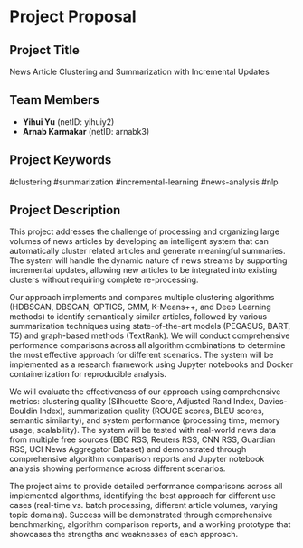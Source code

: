 # Project Proposal

## Project Title
News Article Clustering and Summarization with Incremental Updates

## Team Members
- **Yihui Yu** (netID: yihuiy2)
- **Arnab Karmakar** (netID: arnabk3)

## Project Keywords
#clustering #summarization #incremental-learning #news-analysis #nlp

## Project Description

This project addresses the challenge of processing and organizing large volumes of news articles by developing an intelligent system that can automatically cluster related articles and generate meaningful summaries. The system will handle the dynamic nature of news streams by supporting incremental updates, allowing new articles to be integrated into existing clusters without requiring complete re-processing.

Our approach implements and compares multiple clustering algorithms (HDBSCAN, DBSCAN, OPTICS, GMM, K-Means++, and Deep Learning methods) to identify semantically similar articles, followed by various summarization techniques using state-of-the-art models (PEGASUS, BART, T5) and graph-based methods (TextRank). We will conduct comprehensive performance comparisons across all algorithm combinations to determine the most effective approach for different scenarios. The system will be implemented as a research framework using Jupyter notebooks and Docker containerization for reproducible analysis.

We will evaluate the effectiveness of our approach using comprehensive metrics: clustering quality (Silhouette Score, Adjusted Rand Index, Davies-Bouldin Index), summarization quality (ROUGE scores, BLEU scores, semantic similarity), and system performance (processing time, memory usage, scalability). The system will be tested with real-world news data from multiple free sources (BBC RSS, Reuters RSS, CNN RSS, Guardian RSS, UCI News Aggregator Dataset) and demonstrated through comprehensive algorithm comparison reports and Jupyter notebook analysis showing performance across different scenarios.

The project aims to provide detailed performance comparisons across all implemented algorithms, identifying the best approach for different use cases (real-time vs. batch processing, different article volumes, varying topic domains). Success will be demonstrated through comprehensive benchmarking, algorithm comparison reports, and a working prototype that showcases the strengths and weaknesses of each approach.
